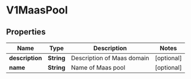 # V1MaasPool

## Properties
Name | Type | Description | Notes
------------ | ------------- | ------------- | -------------
**description** | **String** | Description of Maas domain |  [optional]
**name** | **String** | Name of Maas pool |  [optional]
